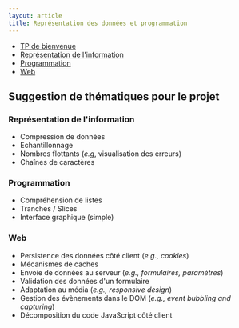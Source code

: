 ```yaml
---
layout: article
title: Représentation des données et programmation
---
```


- [TP de bienvenue](./welcome.html)
- [Représentation de l'information](./prog/data.html)
- [Programmation](./prog/prog.html)
- [Web](./web)


## Suggestion de thématiques pour le projet

### Représentation de l'information
- Compression de données
- Echantillonnage
- Nombres flottants (_e.g_, visualisation des erreurs)
- Chaînes de caractères 

### Programmation
- Compréhension de listes
- Tranches / Slices
- Interface graphique (simple)

### Web
- Persistence des données côté client (_e.g., cookies_) 
- Mécanismes de caches
- Envoie de données au serveur (_e.g., formulaires, paramètres_)
- Validation des données d'un formulaire
- Adaptation au média (_e.g., responsive design_)
- Gestion des évènements dans le DOM (_e.g., event bubbling and capturing_)
- Décomposition du code JavaScript côté client 


